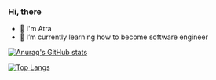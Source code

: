 ### Hi, there 

- 👋 I'm Atra
- 🌱 I’m currently learning how to become software engineer

[![Anurag's GitHub stats](https://github-readme-stats.vercel.app/api?username=Cizz22&theme=dark)](https://github.com/anuraghazra/github-readme-stats)

[![Top Langs](https://github-readme-stats.vercel.app/api/top-langs/?username=Cizz22&layout=compact&langs_count=10)](https://github.com/anuraghazra/github-readme-stats)

<!--
**Cizz22/Cizz22** is a ✨ _special_ ✨ repository because its `README.md` (this file) appears on your GitHub profile.

Here are some ideas to get you started:

- 🔭 I’m currently working on ...
- 
- 👯 I’m looking to collaborate on ...
- 🤔 I’m looking for help with ...
- 💬 Ask me about ...
- 📫 How to reach me: ...
- 😄 Pronouns: ...
- ⚡ Fun fact: ...
-->
